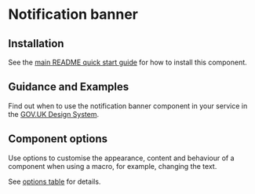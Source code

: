 # Notification banner

## Installation

See the [main README quick start guide](https://github.com/moaland/moaland-frontend#quick-start) for how to install this component.

## Guidance and Examples

Find out when to use the notification banner component in your service in the [GOV.UK Design System](https://design-system.service.gov.uk/components/notification-banner).

## Component options

Use options to customise the appearance, content and behaviour of a component when using a macro, for example, changing the text.

See [options table](https://design-system.service.gov.uk/components/notification-banner/#options-notification-banner-example) for details.
